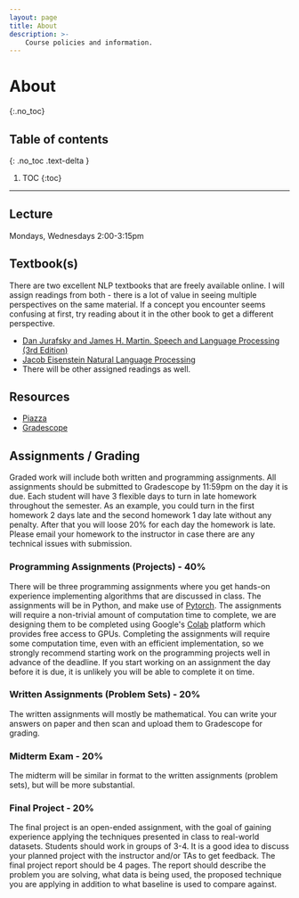 ```yaml
---
layout: page
title: About
description: >-
    Course policies and information.
---
```


# About
{:.no_toc}

## Table of contents
{: .no_toc .text-delta }

1. TOC
{:toc}

---

## Lecture
Mondays, Wednesdays 2:00-3:15pm

## Textbook(s)

There are two excellent NLP textbooks that are freely available online. I will assign readings from both - there is a lot of value in seeing multiple perspectives on the same material. If a concept you encounter seems confusing at first, try reading about it in the other book to get a different perspective.

- [Dan Jurafsky and James H. Martin. Speech and Language Processing (3rd Edition)](https://web.stanford.edu/~jurafsky/slp3/)
- [Jacob Eisenstein Natural Language Processing](https://github.com/jacobeisenstein/gt-nlp-class/blob/master/notes/eisenstein-nlp-notes.pdf)
- There will be other assigned readings as well.

## Resources

- [Piazza](https://piazza.com/class/kj7vngax6ni7lt)
- [Gradescope](https://www.gradescope.com/courses/218786)


## Assignments / Grading

Graded work will include both written and programming assignments. All assignments should be submitted to Gradescope by 11:59pm on the day it is due.  Each student will have 3 flexible days to turn in late homework throughout the semester. As an example, you could turn in the first homework 2 days late and the second homework 1 day late without any penalty. After that you will loose 20% for each day the homework is late. Please email your homework to the instructor in case there are any technical issues with submission.

### Programming Assignments (Projects) - 40%

There will be three programming assignments where you get hands-on experience implementing algorithms that are discussed in class.  The assignments will be in Python, and make use of [Pytorch](https://pytorch.org/).  The assignments will require a non-trivial amount of computation time to complete, we are designing them to be completed using Google's [Colab](http://colab.research.google.com/) platform which provides free access to GPUs.  Completing the assignments will require some computation time, even with an efficient implementation, so we strongly recommend starting work on the programming projects well in advance of the deadline.  If you start working on an assignment the day before it is due, it is unlikely you will be able to complete it on time.

### Written Assignments (Problem Sets) - 20%

The written assignments will mostly be mathematical.  You can write your answers on paper and then scan and upload them to Gradescope for grading.

### Midterm Exam - 20%

The midterm will be similar in format to the written assignments (problem sets), but will be more substantial.

### Final Project - 20%

The final project is an open-ended assignment, with the goal of gaining experience applying the techniques presented in class to real-world datasets. Students should work in groups of 3-4. It is a good idea to discuss your planned project with the instructor and/or TAs to get feedback. The final project report should be 4 pages. The report should describe the problem you are solving, what data is being used, the proposed technique you are applying in addition to what baseline is used to compare against.
